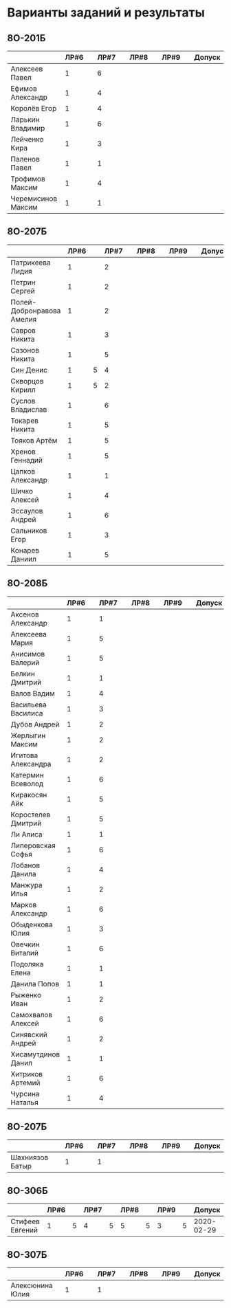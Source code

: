 # Варианты заданий и результаты

## 8О-201Б
|                           | ЛР#6 |   | ЛР#7 |   | ЛР#8 |   | ЛР#9 |   |   Допуск   |
|---------------------------|------|---|------|---|------|---|------|---|------------|
| Алексеев Павел            |  1   |   |  6   |   |      |   |      |   |            |
| Ефимов Александр          |  1   |   |  4   |   |      |   |      |   |            |
| Королёв Егор              |  1   |   |  4   |   |      |   |      |   |            |
| Ларькин Владимир          |  1   |   |  6   |   |      |   |      |   |            |
| Лейченко Кира             |  1   |   |  3   |   |      |   |      |   |            |
| Паленов Павел             |  1   |   |  1   |   |      |   |      |   |            |
| Трофимов Максим           |  1   |   |  4   |   |      |   |      |   |            |
| Черемисинов Максим        |  1   |   |  1   |   |      |   |      |   |            |

## 8О-207Б
|                           | ЛР#6 |   | ЛР#7 |   | ЛР#8 |   | ЛР#9 |   |   Допуск   |
|---------------------------|------|---|------|---|------|---|------|---|------------|
| Патрикеева Лидия          |  1   |   |  2   |   |      |   |      |   |            |
| Петрин Сергей             |  1   |   |  2   |   |      |   |      |   |            |
| Полей-Добронравова Амелия |  1   |   |  2   |   |      |   |      |   |            |
| Савров Никита             |  1   |   |  3   |   |      |   |      |   |            |
| Сазонов Никита            |  1   |   |  5   |   |      |   |      |   |            |
| Син Денис                 |  1   | 5 |  4   |   |      |   |      |   |            |
| Скворцов Кирилл           |  1   | 5 |  2   |   |      |   |      |   |            |
| Суслов Владислав          |  1   |   |  6   |   |      |   |      |   |            |
| Токарев Никита            |  1   |   |  5   |   |      |   |      |   |            |
| Тояков Артём              |  1   |   |  5   |   |      |   |      |   |            |
| Хренов Геннадий           |  1   |   |  5   |   |      |   |      |   |            |
| Цапков Александр          |  1   |   |  1   |   |      |   |      |   |            |
| Шичко Алексей             |  1   |   |  4   |   |      |   |      |   |            |
| Эссаулов Андрей           |  1   |   |  6   |   |      |   |      |   |            |
| Сальников Егор            |  1   |   |  3   |   |      |   |      |   |            |
| Конарев Даниил            |  1   |   |  5   |   |      |   |      |   |            |

## 8О-208Б
|                           | ЛР#6 |   | ЛР#7 |   | ЛР#8 |   | ЛР#9 |   |   Допуск   |
|---------------------------|------|---|------|---|------|---|------|---|------------|
| Аксенов Александр         |  1   |   |  1   |   |      |   |      |   |            |
| Алексеева Мария           |  1   |   |  5   |   |      |   |      |   |            |
| Анисимов Валерий          |  1   |   |  5   |   |      |   |      |   |            |
| Белкин Дмитрий            |  1   |   |  1   |   |      |   |      |   |            |
| Валов Вадим               |  1   |   |  4   |   |      |   |      |   |            |
| Васильева Василиса        |  1   |   |  3   |   |      |   |      |   |            |
| Дубов Андрей              |  1   |   |  2   |   |      |   |      |   |            |
| Жерлыгин Максим           |  1   |   |  2   |   |      |   |      |   |            |
| Игитова Александра        |  1   |   |  2   |   |      |   |      |   |            |
| Катермин Всеволод         |  1   |   |  6   |   |      |   |      |   |            |
| Киракосян Айк             |  1   |   |  5   |   |      |   |      |   |            |
| Коростелев Дмитрий        |  1   |   |  5   |   |      |   |      |   |            |
| Ли Алиса                  |  1   |   |  1   |   |      |   |      |   |            |
| Липеровская Софья         |  1   |   |  6   |   |      |   |      |   |            |
| Лобанов Данила            |  1   |   |  4   |   |      |   |      |   |            |
| Манжура Илья              |  1   |   |  2   |   |      |   |      |   |            |
| Марков Александр          |  1   |   |  6   |   |      |   |      |   |            |
| Обыденкова Юлия           |  1   |   |  3   |   |      |   |      |   |            |
| Овечкин Виталий           |  1   |   |  6   |   |      |   |      |   |            |
| Подоляка Елена            |  1   |   |  1   |   |      |   |      |   |            |
| Данила Попов              |  1   |   |  1   |   |      |   |      |   |            |
| Рыженко Иван              |  1   |   |  2   |   |      |   |      |   |            |
| Самохвалов Алексей        |  1   |   |  6   |   |      |   |      |   |            |
| Синявский Андрей          |  1   |   |  2   |   |      |   |      |   |            |
| Хисамутдинов Данил        |  1   |   |  1   |   |      |   |      |   |            |
| Хитриков Артемий          |  1   |   |  6   |   |      |   |      |   |            |
| Чурсина Наталья           |  1   |   |  4   |   |      |   |      |   |            |

## 8О-207Б
|                           | ЛР#6 |   | ЛР#7 |   | ЛР#8 |   | ЛР#9 |   |   Допуск   |
|---------------------------|------|---|------|---|------|---|------|---|------------|
| Шахниязов Батыр           |  1   |   |  1   |   |      |   |      |   |            |

## 8О-306Б
|                           | ЛР#6 |   | ЛР#7 |   | ЛР#8 |   | ЛР#9 |   |   Допуск   |
|---------------------------|------|---|------|---|------|---|------|---|------------|
| Стифеев Евгений           |  1   | 5 |  4   | 5 |  5   | 5 |  3   | 5 | 2020-02-29 |

## 8О-307Б
|                           | ЛР#6 |   | ЛР#7 |   | ЛР#8 |   | ЛР#9 |   |   Допуск   |
|---------------------------|------|---|------|---|------|---|------|---|------------|
| Алексюнина Юлия           |  1   |   |  1   |   |      |   |      |   |            |

